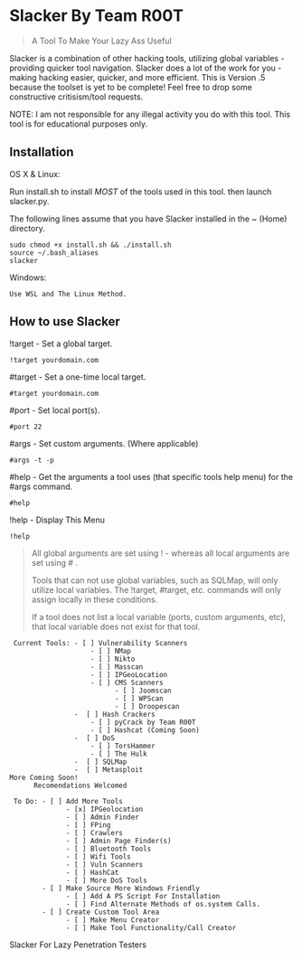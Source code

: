 # Slacker By Team R00T
> A Tool To Make Your Lazy Ass Useful

Slacker is a combination of other hacking tools, utilizing global variables - providing quicker tool navigation. Slacker does a lot of the work for you - making hacking easier, quicker, and more efficient. This is Version .5 because the toolset is yet to be complete! Feel free to drop some constructive critisism/tool requests.

NOTE: 
I am not responsible for any illegal activity you do with this tool.
This tool is for educational purposes only.


## Installation

OS X & Linux:

Run install.sh to install *MOST* of the tools used in this tool. 
then launch slacker.py.

The following lines assume that you have Slacker installed in the ~ (Home) directory. 

```
sudo chmod +x install.sh && ./install.sh
source ~/.bash_aliases
slacker
```

Windows:

```
Use WSL and The Linux Method.
```

## How to use Slacker 

!target - Set a global target.
```
!target yourdomain.com
```
\#target - Set a one-time local target.
```
#target yourdomain.com
```
\#port - Set local port(s).
```
#port 22
```
\#args - Set custom arguments. (Where applicable)
```
#args -t -p
```
\#help - Get the arguments a tool uses (that specific tools help menu) for the #args command.
```
#help
```
!help - Display This Menu
```
!help
```

> All global arguments are set using ! - whereas all local arguments are set using # .
>
> Tools that can not use global variables, such as SQLMap, will only utilize local variables. The !target, #target, etc. commands will only assign locally in these conditions.
>
> If a tool does not list a local variable (ports, custom arguments, etc), that local variable does not exist for that tool.

~~~
 Current Tools: - [ ] Vulnerability Scanners
                    - [ ] NMap
                    - [ ] Nikto
                    - [ ] Masscan
                    - [ ] IPGeoLocation
                    - [ ] CMS Scanners
                          - [ ] Joomscan
                          - [ ] WPScan
                          - [ ] Droopescan
                -  [ ] Hash Crackers
                    - [ ] pyCrack by Team R00T
                    - [ ] Hashcat (Coming Soon)
                -  [ ] DoS
                    - [ ] TorsHammer
                    - [ ] The Hulk
                -  [ ] SQLMap
                -  [ ] Metasploit
More Coming Soon!
      Recomendations Welcomed
~~~




~~~
 To Do: - [ ] Add More Tools
              - [x] IPGeolocation
              - [ ] Admin Finder
              - [ ] FPing
              - [ ] Crawlers
              - [ ] Admin Page Finder(s)
              - [ ] Bluetooth Tools
              - [ ] Wifi Tools
              - [ ] Vuln Scanners
              - [ ] HashCat
              - [ ] More DoS Tools
        - [ ] Make Source More Windows Friendly
              - [ ] Add A PS Script For Installation
              - [ ] Find Alternate Methods of os.system Calls.
        - [ ] Create Custom Tool Area
              - [ ] Make Menu Creator
              - [ ] Make Tool Functionality/Call Creator
~~~





Slacker
For Lazy Penetration Testers
